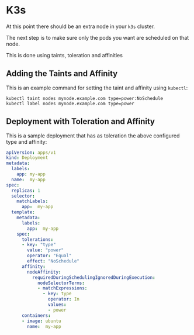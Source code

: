 # K3s

At this point there should be an extra node in your `k3s` cluster.  

The next step is to make sure only the pods you want are scheduled on that node.  

This is done using taints, toleration and affinities

## Adding the Taints and Affinity

This is an example command for setting the taint and affinity using `kubectl`:

```console
kubectl taint nodes mynode.example.com type=power:NoSchedule
kubectl label nodes mynode.example.com type=power
```

## Deployment with Toleration and Affinity

This is a sample deployment that has as toleration the above configured type and affinity:

```yaml
apiVersion: apps/v1
kind: Deployment
metadata:
  labels:
    app: my-app
  name:  my-app
spec:
  replicas: 1
  selector:
    matchLabels:
      app:  my-app
  template:
    metadata:
      labels:
        app:  my-app
    spec:
      tolerations:
      - key: "type"
        value: "power"
        operator: "Equal"
        effect: "NoSchedule"
      affinity:
        nodeAffinity: 
          requiredDuringSchedulingIgnoredDuringExecution: 
            nodeSelectorTerms:
            - matchExpressions:
              - key: type
                operator: In 
                values:
                - power
      containers:
      - image: ubuntu
        name:  my-app
```
